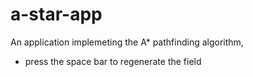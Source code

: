 # a-star-app
An application implemeting the A* pathfinding algorithm,
* press the space bar to regenerate the field
